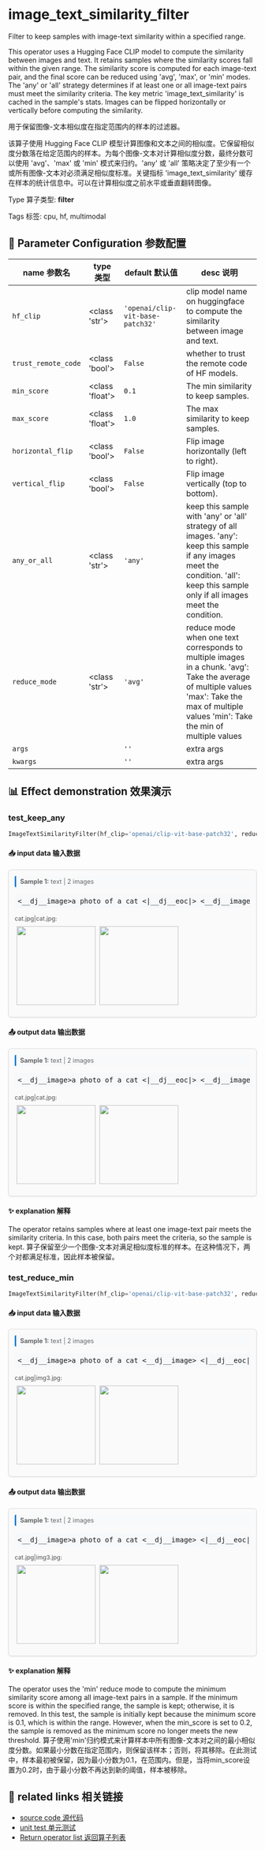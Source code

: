 # image_text_similarity_filter

Filter to keep samples with image-text similarity within a specified range.

This operator uses a Hugging Face CLIP model to compute the similarity between images and text. It retains samples where the similarity scores fall within the given range. The similarity score is computed for each image-text pair, and the final score can be reduced using 'avg', 'max', or 'min' modes. The 'any' or 'all' strategy determines if at least one or all image-text pairs must meet the similarity criteria. The key metric 'image_text_similarity' is cached in the sample's stats. Images can be flipped horizontally or vertically before computing the similarity.

用于保留图像-文本相似度在指定范围内的样本的过滤器。

该算子使用 Hugging Face CLIP 模型计算图像和文本之间的相似度。它保留相似度分数落在给定范围内的样本。为每个图像-文本对计算相似度分数，最终分数可以使用 'avg'、'max' 或 'min' 模式来归约。'any' 或 'all' 策略决定了至少有一个或所有图像-文本对必须满足相似度标准。关键指标 'image_text_similarity' 缓存在样本的统计信息中。可以在计算相似度之前水平或垂直翻转图像。

Type 算子类型: **filter**

Tags 标签: cpu, hf, multimodal

## 🔧 Parameter Configuration 参数配置
| name 参数名 | type 类型 | default 默认值 | desc 说明 |
|--------|------|--------|------|
| `hf_clip` | <class 'str'> | `'openai/clip-vit-base-patch32'` | clip model name on huggingface to compute the similarity between image and text. |
| `trust_remote_code` | <class 'bool'> | `False` | whether to trust the remote code of HF models. |
| `min_score` | <class 'float'> | `0.1` | The min similarity to keep samples. |
| `max_score` | <class 'float'> | `1.0` | The max similarity to keep samples. |
| `horizontal_flip` | <class 'bool'> | `False` | Flip image horizontally (left to right). |
| `vertical_flip` | <class 'bool'> | `False` | Flip image vertically (top to bottom). |
| `any_or_all` | <class 'str'> | `'any'` | keep this sample with 'any' or 'all' strategy of all images. 'any': keep this sample if any images meet the condition. 'all': keep this sample only if all images meet the condition. |
| `reduce_mode` | <class 'str'> | `'avg'` | reduce mode when one text corresponds to multiple images in a chunk. 'avg': Take the average of multiple values 'max': Take the max of multiple values 'min': Take the min of multiple values |
| `args` |  | `''` | extra args |
| `kwargs` |  | `''` | extra args |

## 📊 Effect demonstration 效果演示
### test_keep_any
```python
ImageTextSimilarityFilter(hf_clip='openai/clip-vit-base-patch32', reduce_mode='avg', any_or_all='any', horizontal_flip=False, vertical_flip=False, min_score=0.2, max_score=0.9)
```

#### 📥 input data 输入数据
<div class="sample-card" style="border:1px solid #ddd; padding:12px; margin:8px 0; border-radius:6px; background:#fafafa; box-shadow:0 1px 3px rgba(0,0,0,0.1);"><div class="sample-header" style="background:#f8f9fa; padding:4px 8px; margin-bottom:6px; border-radius:3px; font-size:0.9em; color:#666; border-left:3px solid #007acc;"><strong>Sample 1:</strong> text | 2 images</div><pre style="padding:6px; background:#f6f8fa; border-radius:4px; overflow-x:auto; white-space:pre; word-wrap:normal;">&lt;__dj__image&gt;a photo of a cat &lt;|__dj__eoc|&gt; &lt;__dj__image&gt;a photo of a dog &lt;|__dj__eoc|&gt;</pre><div class="media-section" style="margin-bottom:8px;"><div class="media-label" style="font-size:0.85em; color:#666; margin-bottom:4px; font-weight:500;">cat.jpg|cat.jpg:</div><div class="image-grid"><img src="../../../tests/ops/data/cat.jpg" width="160" style="margin:4px;"/><img src="../../../tests/ops/data/cat.jpg" width="160" style="margin:4px;"/></div></div></div>

#### 📤 output data 输出数据
<div class="sample-card" style="border:1px solid #ddd; padding:12px; margin:8px 0; border-radius:6px; background:#fafafa; box-shadow:0 1px 3px rgba(0,0,0,0.1);"><div class="sample-header" style="background:#f8f9fa; padding:4px 8px; margin-bottom:6px; border-radius:3px; font-size:0.9em; color:#666; border-left:3px solid #007acc;"><strong>Sample 1:</strong> text | 2 images</div><pre style="padding:6px; background:#f6f8fa; border-radius:4px; overflow-x:auto; white-space:pre; word-wrap:normal;">&lt;__dj__image&gt;a photo of a cat &lt;|__dj__eoc|&gt; &lt;__dj__image&gt;a photo of a dog &lt;|__dj__eoc|&gt;</pre><div class="media-section" style="margin-bottom:8px;"><div class="media-label" style="font-size:0.85em; color:#666; margin-bottom:4px; font-weight:500;">cat.jpg|cat.jpg:</div><div class="image-grid"><img src="../../../tests/ops/data/cat.jpg" width="160" style="margin:4px;"/><img src="../../../tests/ops/data/cat.jpg" width="160" style="margin:4px;"/></div></div></div>

#### ✨ explanation 解释
The operator retains samples where at least one image-text pair meets the similarity criteria. In this case, both pairs meet the criteria, so the sample is kept.
算子保留至少一个图像-文本对满足相似度标准的样本。在这种情况下，两个对都满足标准，因此样本被保留。

### test_reduce_min
```python
ImageTextSimilarityFilter(hf_clip='openai/clip-vit-base-patch32', reduce_mode='min', any_or_all='any', horizontal_flip=False, vertical_flip=False, min_score=0.1, max_score=0.9)
```

#### 📥 input data 输入数据
<div class="sample-card" style="border:1px solid #ddd; padding:12px; margin:8px 0; border-radius:6px; background:#fafafa; box-shadow:0 1px 3px rgba(0,0,0,0.1);"><div class="sample-header" style="background:#f8f9fa; padding:4px 8px; margin-bottom:6px; border-radius:3px; font-size:0.9em; color:#666; border-left:3px solid #007acc;"><strong>Sample 1:</strong> text | 2 images</div><pre style="padding:6px; background:#f6f8fa; border-radius:4px; overflow-x:auto; white-space:pre; word-wrap:normal;">&lt;__dj__image&gt;a photo of a cat &lt;__dj__image&gt; &lt;|__dj__eoc|&gt;</pre><div class="media-section" style="margin-bottom:8px;"><div class="media-label" style="font-size:0.85em; color:#666; margin-bottom:4px; font-weight:500;">cat.jpg|img3.jpg:</div><div class="image-grid"><img src="../../../tests/ops/data/cat.jpg" width="160" style="margin:4px;"/><img src="../../../tests/ops/data/img3.jpg" width="160" style="margin:4px;"/></div></div></div>

#### 📤 output data 输出数据
<div class="sample-card" style="border:1px solid #ddd; padding:12px; margin:8px 0; border-radius:6px; background:#fafafa; box-shadow:0 1px 3px rgba(0,0,0,0.1);"><div class="sample-header" style="background:#f8f9fa; padding:4px 8px; margin-bottom:6px; border-radius:3px; font-size:0.9em; color:#666; border-left:3px solid #007acc;"><strong>Sample 1:</strong> text | 2 images</div><pre style="padding:6px; background:#f6f8fa; border-radius:4px; overflow-x:auto; white-space:pre; word-wrap:normal;">&lt;__dj__image&gt;a photo of a cat &lt;__dj__image&gt; &lt;|__dj__eoc|&gt;</pre><div class="media-section" style="margin-bottom:8px;"><div class="media-label" style="font-size:0.85em; color:#666; margin-bottom:4px; font-weight:500;">cat.jpg|img3.jpg:</div><div class="image-grid"><img src="../../../tests/ops/data/cat.jpg" width="160" style="margin:4px;"/><img src="../../../tests/ops/data/img3.jpg" width="160" style="margin:4px;"/></div></div></div>

#### ✨ explanation 解释
The operator uses the 'min' reduce mode to compute the minimum similarity score among all image-text pairs in a sample. If the minimum score is within the specified range, the sample is kept; otherwise, it is removed. In this test, the sample is initially kept because the minimum score is 0.1, which is within the range. However, when the min_score is set to 0.2, the sample is removed as the minimum score no longer meets the new threshold.
算子使用'min'归约模式来计算样本中所有图像-文本对之间的最小相似度分数。如果最小分数在指定范围内，则保留该样本；否则，将其移除。在此测试中，样本最初被保留，因为最小分数为0.1，在范围内。但是，当将min_score设置为0.2时，由于最小分数不再达到新的阈值，样本被移除。


## 🔗 related links 相关链接
- [source code 源代码](../../../data_juicer/ops/filter/image_text_similarity_filter.py)
- [unit test 单元测试](../../../tests/ops/filter/test_image_text_similarity_filter.py)
- [Return operator list 返回算子列表](../../Operators.md)